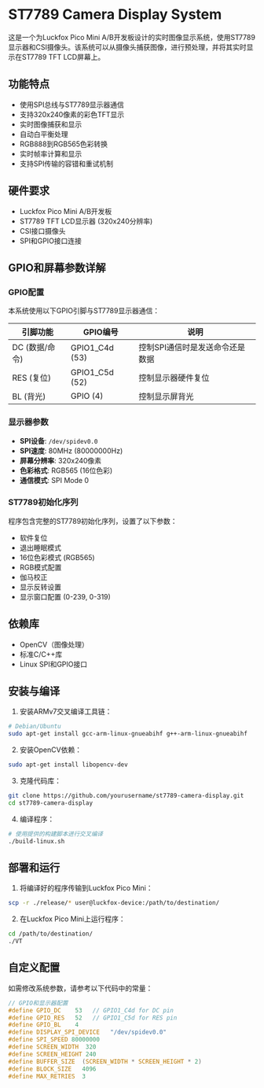 # ST7789 Camera Display System

这是一个为Luckfox Pico Mini A/B开发板设计的实时图像显示系统，使用ST7789显示器和CSI摄像头。该系统可以从摄像头捕获图像，进行预处理，并将其实时显示在ST7789 TFT LCD屏幕上。

## 功能特点

- 使用SPI总线与ST7789显示器通信
- 支持320x240像素的彩色TFT显示
- 实时图像捕获和显示
- 自动白平衡处理
- RGB888到RGB565色彩转换
- 实时帧率计算和显示
- 支持SPI传输的容错和重试机制

## 硬件要求

- Luckfox Pico Mini A/B开发板
- ST7789 TFT LCD显示器 (320x240分辨率)
- CSI接口摄像头
- SPI和GPIO接口连接

## GPIO和屏幕参数详解

### GPIO配置
本系统使用以下GPIO引脚与ST7789显示器通信：

| 引脚功能 | GPIO编号 | 说明 |
|---------|---------|------|
| DC (数据/命令) | GPIO1_C4d (53) | 控制SPI通信时是发送命令还是数据 |
| RES (复位) | GPIO1_C5d (52) | 控制显示器硬件复位 |
| BL (背光) | GPIO (4) | 控制显示屏背光 |

### 显示器参数
- **SPI设备**: `/dev/spidev0.0`
- **SPI速度**: 80MHz (80000000Hz)
- **屏幕分辨率**: 320x240像素
- **色彩格式**: RGB565 (16位色彩)
- **通信模式**: SPI Mode 0

### ST7789初始化序列
程序包含完整的ST7789初始化序列，设置了以下参数：
- 软件复位
- 退出睡眠模式
- 16位色彩模式 (RGB565)
- RGB模式配置
- 伽马校正
- 显示反转设置
- 显示窗口配置 (0-239, 0-319)

## 依赖库

- OpenCV（图像处理）
- 标准C/C++库
- Linux SPI和GPIO接口

## 安装与编译

1. 安装ARMv7交叉编译工具链：

```bash
# Debian/Ubuntu
sudo apt-get install gcc-arm-linux-gnueabihf g++-arm-linux-gnueabihf
```

2. 安装OpenCV依赖：

```bash
sudo apt-get install libopencv-dev
```

3. 克隆代码库：

```bash
git clone https://github.com/yourusername/st7789-camera-display.git
cd st7789-camera-display
```

4. 编译程序：

```bash
# 使用提供的构建脚本进行交叉编译
./build-linux.sh
```

## 部署和运行

1. 将编译好的程序传输到Luckfox Pico Mini：

```bash
scp -r ./release/* user@luckfox-device:/path/to/destination/
```

2. 在Luckfox Pico Mini上运行程序：

```bash
cd /path/to/destination/
./VT
```

## 自定义配置

如需修改系统参数，请参考以下代码中的常量：

```c
// GPIO和显示器配置
#define GPIO_DC    53   // GPIO1_C4d for DC pin
#define GPIO_RES   52   // GPIO1_C5d for RES pin
#define GPIO_BL    4
#define DISPLAY_SPI_DEVICE   "/dev/spidev0.0"
#define SPI_SPEED 80000000
#define SCREEN_WIDTH  320
#define SCREEN_HEIGHT 240
#define BUFFER_SIZE  (SCREEN_WIDTH * SCREEN_HEIGHT * 2)
#define BLOCK_SIZE   4096
#define MAX_RETRIES  3
```